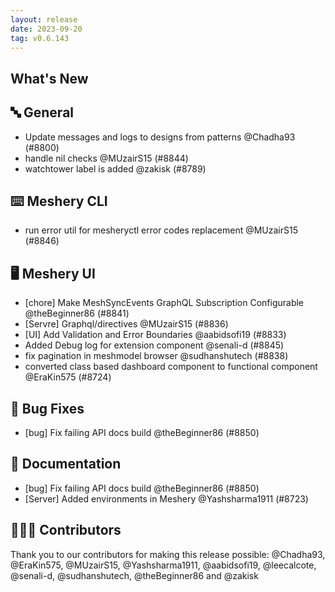 ```yaml
---
layout: release
date: 2023-09-20
tag: v0.6.143
---
```


## What's New

## 🔤 General

- Update messages and logs to designs from patterns @Chadha93 (#8800)
- handle nil checks @MUzairS15 (#8844)
- watchtower label is added @zakisk (#8789)

## ⌨️ Meshery CLI

- run error util for mesheryctl error codes replacement @MUzairS15 (#8846)

## 🖥 Meshery UI

- [chore] Make MeshSyncEvents GraphQL Subscription Configurable @theBeginner86 (#8841)
- [Servre] Graphql/directives @MUzairS15 (#8836)
- [UI] Add Validation and Error Boundaries @aabidsofi19 (#8833)
- Added Debug log for extension component @senali-d (#8845)
- fix pagination in meshmodel browser @sudhanshutech (#8838)
- converted class based dashboard component to functional component @EraKin575 (#8724)

## 🐛 Bug Fixes

- [bug] Fix failing API docs build @theBeginner86 (#8850)

## 📖 Documentation

- [bug] Fix failing API docs build @theBeginner86 (#8850)
- [Server] Added environments in Meshery @Yashsharma1911 (#8723)

## 👨🏽‍💻 Contributors

Thank you to our contributors for making this release possible:
@Chadha93, @EraKin575, @MUzairS15, @Yashsharma1911, @aabidsofi19, @leecalcote, @senali-d, @sudhanshutech, @theBeginner86 and @zakisk
